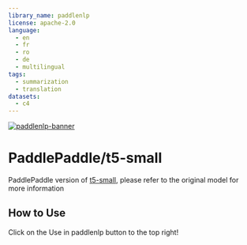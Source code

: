 ```yaml
---
library_name: paddlenlp
license: apache-2.0
language:
  - en
  - fr
  - ro
  - de
  - multilingual
tags:
  - summarization
  - translation
datasets:
  - c4
---
```



[![paddlenlp-banner](https://user-images.githubusercontent.com/1371212/175816733-8ec25eb0-9af3-4380-9218-27c154518258.png)](https://github.com/PaddlePaddle/PaddleNLP)

# PaddlePaddle/t5-small

PaddlePaddle version of [t5-small](https://huggingface.co/t5-small), please refer to the original model for more information

## How to Use

Click on the Use in paddlenlp button to the top right!